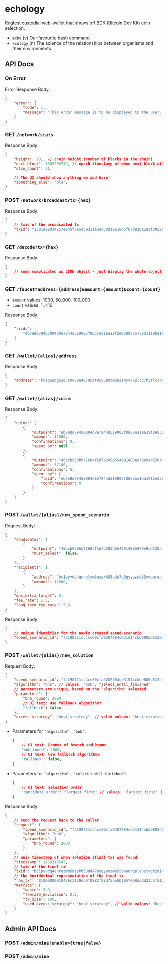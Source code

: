 # echology
Regtest custodial web-wallet that shows off [BDK](https://github.com/bitcoindevkit/bdk) (Bitcoin Dev Kit) coin selection.

* `echo` (v) Our favourite bash command.
* `ecology` (n) The science of the relationships between organisms and their environments.

## API Docs

### On Error

Error Response Body:
```json
{
    "error": {
        "code": 1,
        "message": "This error message is to be displayed to the user. The error code defines the action which the frontend performs after."
    }
}
```

### GET `/network/stats`

Response Body:
```json
{
    "height": 101, // chain height (number of blocks in the chain)
    "next_block": 1689200749, // epoch timestamp of when next block will be (can be null)
    "utxo_count": 21,

    // The UI should show anything we add here!
    "something_else": "bla",
}
```

### POST `/network/broadcast?tx={hex}`

Response Body:
```json
{
    // txid of the broadcasted tx
    "txid": "1301e99034257e945f7e5dc9311e3ac50d12e10d5f67d820a2acf3022bafb000",
}
```

### GET `/decode?tx={hex}`

Response Body:
```json
{
    // some complicated as JSON object - just display the whole object
}
```

### GET `/faucet?address={address}&amount={amount}&count={count}`

* `amount` values: 1000, 50_000, 100_000
* `count` values: 1..=10

Response Body:
```json
{
    "txids": [
        "eb7e8d79456004d8e7244d519005f8667ea1ea19f2e03897b5738d1110be1b54"
    ]
}
```

### GET `/wallet/{alias}/address`

Response Body:
```json
{
    "address": "bc1qwqdg6squsna38e46795at95yu9atm8azzmyvckulcc7kytlcckxswvvzej"
}
```

### GET `/wallet/{alias}/coins`

Response Body:
```json
{
    "coins": [
        {
            "outpoint": "eb7e8d79456004d8e7244d519005f8667ea1ea19f2e03897b5738d1110be1b54:0",
            "amount": 12000,
            "confirmations": 0,
            "spent_by": null
        },
        {
            "outpoint": "45bcb930bb7768af5d7b205d654991480e879e9ad238af1f24a5866ea1ea752b:1",
            "amount": 32100,
            "confirmations": 6,
            "spent_by": {
                "txid": "eb7e8d79456004d8e7244d519005f8667ea1ea19f2e03897b5738d1110be1b54",
                "confirmations": 0
            }
        }
    ]
}
```

### POST `/wallet/{alias}/new_spend_scenario`

Request Body:
```json
{
    "candidates": [
        {
            "outpoint": "45bcb930bb7768af5d7b205d654991480e879e9ad238af1f24a5866ea1ea752b:0",
            "must_select": false,
        }
    ],
    "recipients": [
        {
            "address": "bc1pyvdg4qnretmm5nzykh38udx7a9gyyuzma55vwuurqaldhsjvgkzqjxqwpy",
            "amount": 12000,
        }
    ],
    "max_extra_target": 0,
    "fee_rate": 1.5,
    "long_term_fee_rate": 5.0,
}
```

Response Body:
```json
{
    // unique identifier for the newly created spend-scenario
    "spend_scenario_id": "fa198711cc4cc60cfa9287984ce31514cbbe805d512e1c23d03d39ff284c7154",
}
```

### POST `/wallet/{alias}/new_solution`

Request Body:
```json
{
    "spend_scenario_id": "fa198711cc4cc60cfa9287984ce31514cbbe805d512e1c23d03d39ff284c7154",
    "algorithm": "bnb", // values: "bnb", "select_until_finished"
    // parameters are unique, based on the "algorithm" selected
    "parameters": {
        "bnb_round": 2000,
        // UI text: Use fallback algorithm?
        "fallback": false,
    },
    "excess_strategy": "best_strategy", // valid values: "best_strategy", "to_fee", "to_recipient", "to_change_output"
}
```

* Parameters for `"algorithm": "bnb"`:
    ```json
    {
        // UI text: Rounds of branch and bound
        "bnb_round": 2000,
        // UI text: Use fallback algorithm?
        "fallback": false,
    }
    ```
* Parameters for `"algorithm": "select_until_finished"`:
    ```json
    {
        // UI text: Selection order
        "candidate_order": "largest_first" // values: "largest_first" (default), "smallest_first", "oldest_first", "newest_first"
    }
    ```

Response Body:
```json
{
    // send the request back to the caller
    "request": {
        "spend_scenario_id": "fa198711cc4cc60cfa9287984ce31514cbbe805d512e1c23d03d39ff284c7154",
        "algorithm": "bnb",
        "parameters": {
            "bnb_round": 2000
        }
    },
    // unix timestamp of when solution (final tx) was found
    "timestamp": 1689210543,
    // txid of the final tx
    "txid": "bc1pyvdg4qnretmm5nzykh38udx7a9gyyuzma55vwuurqaldhsjvgkzqjxqwpy",
    // the hexidecimal representation of the final tx
    "raw_tx": "01000000010470c3139dc0f0882f98d75ae5bf957e68dadd32c5f81261c0b13e85f592ff7b0000000000ffffffff02b286a61e000000001976a9140f39a0043cf7bdbe429c17e8b514599e9ec53dea88ac01000000000000001976a9148a8c9fd79173f90cf76410615d2a52d12d27d21288ac00000000",
    "metrics": {
        "waste": 5.0,
        "feerate_deviation": 0.1,
        "tx_size": 100,
        "used_excess_strategy": "best_strategy", // valid values: "best_strategy", "to_fee", "to_recipient", "to_change_output"
    }
}
```

## Admin API Docs

### POST `/admin/mine?enable={true|false}`

### POST `/admin/mine`

